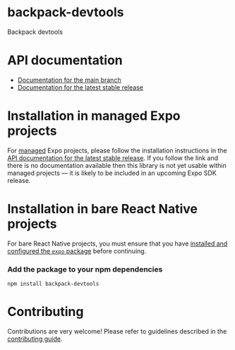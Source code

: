 # backpack-devtools

Backpack devtools

# API documentation

- [Documentation for the main branch](https://github.com/expo/expo/blob/main/docs/pages/versions/unversioned/sdk/backpack-devtools.md)
- [Documentation for the latest stable release](https://docs.expo.dev/versions/latest/sdk/backpack-devtools/)

# Installation in managed Expo projects

For [managed](https://docs.expo.dev/archive/managed-vs-bare/) Expo projects, please follow the installation instructions in the [API documentation for the latest stable release](#api-documentation). If you follow the link and there is no documentation available then this library is not yet usable within managed projects &mdash; it is likely to be included in an upcoming Expo SDK release.

# Installation in bare React Native projects

For bare React Native projects, you must ensure that you have [installed and configured the `expo` package](https://docs.expo.dev/bare/installing-expo-modules/) before continuing.

### Add the package to your npm dependencies

```
npm install backpack-devtools
```




# Contributing

Contributions are very welcome! Please refer to guidelines described in the [contributing guide]( https://github.com/expo/expo#contributing).
